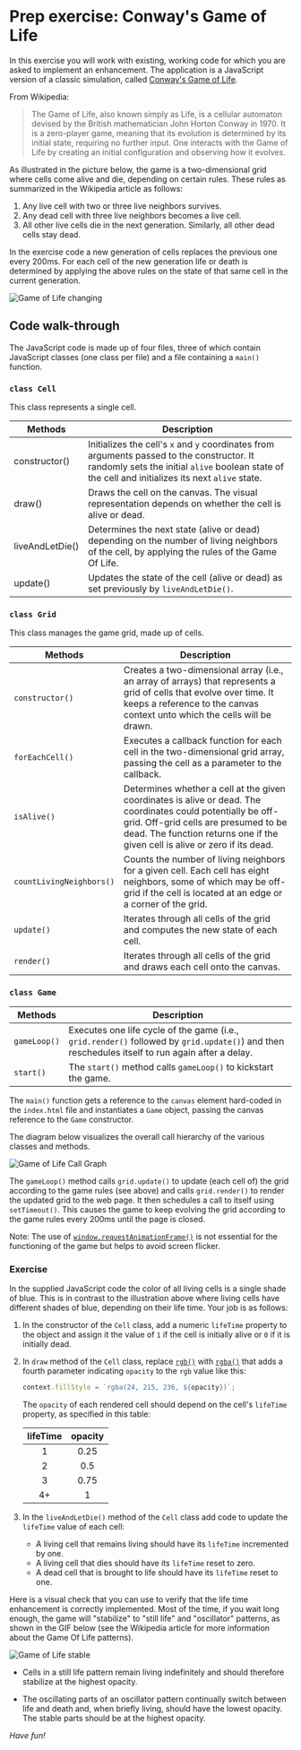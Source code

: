 # Prep exercise: Conway's Game of Life

In this exercise you will work with existing, working code for which you are asked to implement an enhancement. The application is a JavaScript version of a classic simulation, called [Conway's Game of Life](https://en.wikipedia.org/wiki/Conway%27s_Game_of_Life).

From Wikipedia:

> The Game of Life, also known simply as Life, is a cellular automaton devised by the British mathematician John Horton Conway in 1970. It is a zero-player game, meaning that its evolution is determined by its initial state, requiring no further input. One interacts with the Game of Life by creating an initial configuration and observing how it evolves.

As illustrated in the picture below, the game is a two-dimensional grid where cells come alive and die, depending on certain rules. These rules as summarized in the Wikipedia article as follows:

1. Any live cell with two or three live neighbors survives.
2. Any dead cell with three live neighbors becomes a live cell.
3. All other live cells die in the next generation. Similarly, all other dead cells stay dead.

In the exercise code a new generation of cells replaces the previous one every 200ms. For each cell of the new generation life or death is determined by applying the above rules on the state of that same cell in the current generation.

![Game of Life changing](../../../assets/game-of-life-1.gif)

## Code walk-through

The JavaScript code is made up of four files, three of which contain JavaScript classes (one class per file) and a file containing a `main()` function.

### `class Cell`

This class represents a single cell.

<!--prettier-ignore-->
| Methods  | Description |
|----------|-------------|
| constructor() | Initializes the cell's `x` and `y` coordinates from arguments passed to the constructor. It randomly sets the initial `alive` boolean state of the cell and initializes its next `alive` state. |
| draw() | Draws the cell on the canvas. The visual representation depends on whether the cell is alive or dead. |
| liveAndLetDie() | Determines the next state (alive or dead) depending on the number of living neighbors of the cell, by applying the rules of the Game Of Life. |
| update() | Updates the state of the cell (alive or dead) as set previously by `liveAndLetDie()`.

### `class Grid`

This class manages the game grid, made up of cells.

<!--prettier-ignore-->
| Methods  | Description |
|----------|-------------|
| `constructor()` | Creates a two-dimensional array (i.e., an array of arrays) that represents a grid of cells that evolve over time. It keeps a reference to the canvas context unto which the cells will be drawn. |
| `forEachCell()` | Executes a callback function for each cell in the two-dimensional grid array, passing the cell as a parameter to the callback. |
| `isAlive()` | Determines whether a cell at the given coordinates is alive or dead. The coordinates could potentially be off-grid. Off-grid cells are presumed to be dead. The function returns one if the given cell is alive or zero if its dead. |
| `countLivingNeighbors()` | Counts the number of living neighbors for a given cell. Each cell has eight neighbors, some of which may be off-grid if the cell is located at an edge or a corner of the grid. |
| `update()` | Iterates through all cells of the grid and computes the new state of each cell. |
| `render()` | Iterates through all cells of the grid and draws each cell onto the canvas. |

### `class Game`

<!--prettier-ignore-->
| Methods  | Description |
|----------|-------------|
| `gameLoop()` | Executes one life cycle of the game (i.e., `grid.render()` followed by `grid.update()`) and then reschedules itself to run again after a delay. |
| `start()` | The `start()` method calls `gameLoop()` to kickstart the game. |

The `main()` function gets a reference to the `canvas` element hard-coded in the `index.html` file and instantiates a `Game` object, passing the canvas reference to the `Game` constructor.

The diagram below visualizes the overall call hierarchy of the various classes and methods.

![Game of Life Call Graph](../../../assets/GameOfLife.png)

The `gameLoop()` method calls `grid.update()` to update (each cell of) the grid according to the game rules (see above) and calls `grid.render()` to render the updated grid to the web page. It then schedules a call to itself using `setTimeout()`. This causes the game to keep evolving the grid according to the game rules every 200ms until the page is closed.

Note: The use of [`window.requestAnimationFrame()`](https://developer.mozilla.org/en-US/docs/Web/API/window/requestAnimationFrame) is not essential for the functioning of the game but helps to avoid screen flicker.

### Exercise

In the supplied JavaScript code the color of all living cells is a single shade of blue. This is in contrast to the illustration above where living cells have different shades of blue, depending on their life time. Your job is as follows:

1. In the constructor of the `Cell` class, add a numeric `lifeTime` property to the object and assign it the value of `1` if the cell is initially alive or `0` if it is initially dead.

2. In `draw` method of the `Cell` class, replace [`rgb()`](<https://developer.mozilla.org/en-US/docs/Web/CSS/color_value/rgb()>) with [`rgba()`](<https://developer.mozilla.org/en-US/docs/Web/CSS/color_value/rgba()>) that adds a fourth parameter indicating `opacity` to the `rgb` value like this:

   ```js
   context.fillStyle = `rgba(24, 215, 236, ${opacity})`;
   ```

   The `opacity` of each rendered cell should depend on the cell's `lifeTime` property, as specified in this table:

   | lifeTime | opacity |
      | :------: | :-----: |
   |    1     |  0.25   |
   |    2     |   0.5   |
   |    3     |  0.75   |
   |    4+    |    1    |

3. In the `liveAndLetDie()` method of the `Cell` class add code to update the `lifeTime` value of each cell:

    - A living cell that remains living should have its `lifeTime` incremented by one.
    - A living cell that dies should have its `lifeTime` reset to zero.
    - A dead cell that is brought to life should have its `lifeTime` reset to one.

Here is a visual check that you can use to verify that the life time enhancement is correctly implemented. Most of the time, if you wait long enough, the game will "stabilize" to "still life" and "oscillator" patterns, as shown in the GIF below (see the Wikipedia article for more information about the Game Of Life patterns).

![Game of Life stable](../../../assets/game-of-life-2.gif)

- Cells in a still life pattern remain living indefinitely and should therefore stabilize at the highest opacity.

- The oscillating parts of an oscillator pattern continually switch between life and death and, when briefly living, should have the lowest opacity. The stable parts should be at the highest opacity.

_Have fun!_
